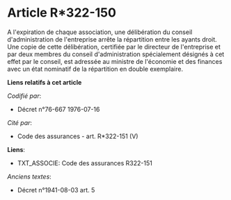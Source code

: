 # Article R*322-150

A l'expiration de chaque association, une délibération du conseil d'administration de l'entreprise arrête la répartition
entre les ayants droit. Une copie de cette délibération, certifiée par le directeur de l'entreprise et par deux membres du
conseil d'administration spécialement désignés à cet effet par le conseil, est adressée au ministre de l'économie et des
finances avec un état nominatif de la répartition en double exemplaire.

**Liens relatifs à cet article**

_Codifié par_:

  - Décret n°76-667 1976-07-16

_Cité par_:

  - Code des assurances - art. R*322-151 (V)

**Liens**:

  - TXT_ASSOCIE: Code des assurances R322-151

_Anciens textes_:

  - Décret n°1941-08-03 art. 5
